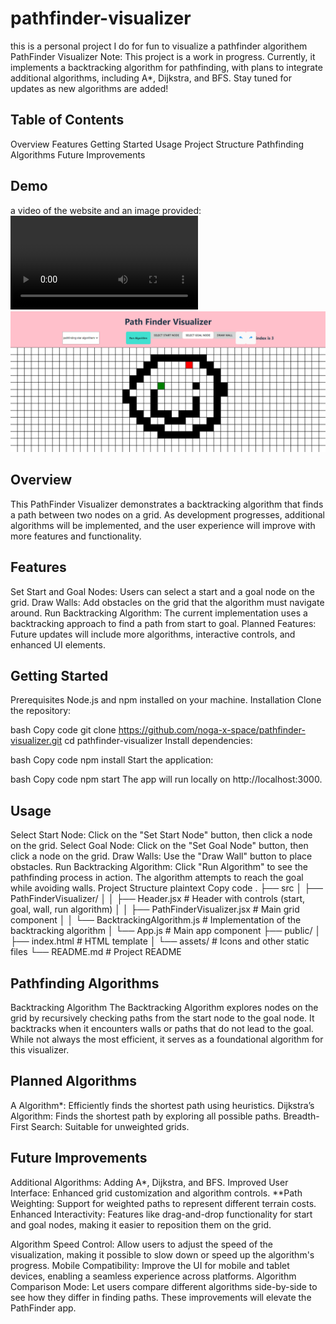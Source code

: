 # pathfinder-visualizer
this is a personal project I do for fun to visualize a pathfinder algorithem 
PathFinder Visualizer
Note: This project is a work in progress. Currently, it implements a backtracking algorithm for pathfinding, with plans to integrate additional algorithms, including A*, Dijkstra, and BFS. Stay tuned for updates as new algorithms are added!

## Table of Contents
Overview
Features
Getting Started
Usage
Project Structure
Pathfinding Algorithms
Future Improvements

## Demo
a video of the website and an image provided:
![Screen Recording](/demo.mp4)
![image of the screen](/smiley-demo.png)

## Overview
This PathFinder Visualizer demonstrates a backtracking algorithm that finds a path between two nodes on a grid. As development progresses, additional algorithms will be implemented, and the user experience will improve with more features and functionality.

## Features
Set Start and Goal Nodes: Users can select a start and a goal node on the grid.
Draw Walls: Add obstacles on the grid that the algorithm must navigate around.
Run Backtracking Algorithm: The current implementation uses a backtracking approach to find a path from start to goal.
Planned Features: Future updates will include more algorithms, interactive controls, and enhanced UI elements.


## Getting Started
Prerequisites
Node.js and npm installed on your machine.
Installation
Clone the repository:

bash
Copy code
git clone https://github.com/noga-x-space/pathfinder-visualizer.git
cd pathfinder-visualizer
Install dependencies:

bash
Copy code
npm install
Start the application:

bash
Copy code
npm start
The app will run locally on http://localhost:3000.

## Usage
Select Start Node: Click on the "Set Start Node" button, then click a node on the grid.
Select Goal Node: Click on the "Set Goal Node" button, then click a node on the grid.
Draw Walls: Use the "Draw Wall" button to place obstacles.
Run Backtracking Algorithm: Click "Run Algorithm" to see the pathfinding process in action. The algorithm attempts to reach the goal while avoiding walls.
Project Structure
plaintext
Copy code
.
├── src
│   ├── PathFinderVisualizer/
│   │   ├── Header.jsx              # Header with controls (start, goal, wall, run algorithm)
│   │   ├── PathFinderVisualizer.jsx # Main grid component
│   │   └── BacktrackingAlgorithm.js # Implementation of the backtracking algorithm
│   └── App.js                      # Main app component
├── public/
│   ├── index.html                  # HTML template
│   └── assets/                     # Icons and other static files
└── README.md                       # Project README
## Pathfinding Algorithms
Backtracking Algorithm
The Backtracking Algorithm explores nodes on the grid by recursively checking paths from the start node to the goal node. It backtracks when it encounters walls or paths that do not lead to the goal. While not always the most efficient, it serves as a foundational algorithm for this visualizer.

## Planned Algorithms
A Algorithm*: Efficiently finds the shortest path using heuristics.
Dijkstra’s Algorithm: Finds the shortest path by exploring all possible paths.
Breadth-First Search: Suitable for unweighted grids.
## Future Improvements
Additional Algorithms: Adding A*, Dijkstra, and BFS.
Improved User Interface: Enhanced grid customization and algorithm controls.
**Path Weighting: Support for weighted paths to represent different terrain costs.
Enhanced Interactivity: Features like drag-and-drop functionality for start and goal nodes, making it easier to reposition them on the grid.

Algorithm Speed Control: Allow users to adjust the speed of the visualization, making it possible to slow down or speed up the algorithm's progress.
Mobile Compatibility: Improve the UI for mobile and tablet devices, enabling a seamless experience across platforms.
Algorithm Comparison Mode: Let users compare different algorithms side-by-side to see how they differ in finding paths.
These improvements will elevate the PathFinder app.
